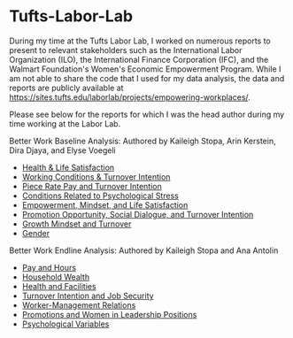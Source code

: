 # Tufts-Labor-Lab

During my time at the Tufts Labor Lab, I worked on numerous reports to present to relevant stakeholders such as the International Labor Organization (ILO), the International Finance Corporation (IFC), and the Walmart Foundation's Women's Economic Empowerment Program. While I am not able to share the code that I used for my data analysis, the data and reports are publicly available at https://sites.tufts.edu/laborlab/projects/empowering-workplaces/.

Please see below for the reports for which I was the head author during my time working at the Labor Lab.

Better Work Baseline Analysis:
Authored by Kaileigh Stopa, Arin Kerstein, Dira Djaya, and Elyse Voegeli 

* [Health & Life Satisfaction](https://sites.tufts.edu/laborlab/files/2020/06/Baseline-Brief-A-Health-Life-Satisfaction.pdf)
* [Working Conditions & Turnover Intention](https://sites.tufts.edu/laborlab/files/2020/06/Baseline-Brief-B-Working-Conditions-Turnover-Intention-FS-6-29.pdf)
* [Piece Rate Pay and Turnover Intention](https://sites.tufts.edu/laborlab/files/2020/06/Baseline-Brief-C-Piece-Rate-Pay-and-Turnover-Intention.pdf)
* [Conditions Related to Psychological Stress](https://sites.tufts.edu/laborlab/files/2020/06/Baseline-Brief-D-Conditions-Related-to-Psychological-Stress.pdf)
* [Empowerment, Mindset, and Life Satisfaction](https://sites.tufts.edu/laborlab/files/2020/06/Baseline-Brief-E-Empowerment-Mindset-and-Life-Satisfaction-1.pdf)
* [Promotion Opportunity, Social Dialogue, and Turnover Intention](https://sites.tufts.edu/laborlab/files/2020/06/Baseline-Brief-G-Promotion-Opportunity-Social-Dialogue-and-Turnover-Intention.pdf)
* [Growth Mindset and Turnover](https://sites.tufts.edu/laborlab/files/2020/06/Baseline-Brief-F-Growth-Mindset-and-Turnover-.pdf)
* [Gender](https://sites.tufts.edu/laborlab/files/2020/06/Baseline-Brief-H-Gender-.pdf)

Better Work Endline Analysis:
Authored by Kaileigh Stopa and Ana Antolin

* [Pay and Hours](https://sites.tufts.edu/laborlab/files/2020/06/Endline-Brief-A-Pay-and-Hours.pdf)
* [Household Wealth](https://sites.tufts.edu/laborlab/files/2020/06/Endline-Brief-B-Household-Wealth.pdf)
* [Health and Facilities](https://sites.tufts.edu/laborlab/files/2020/06/Endline-Brief-C-Health-and-Facilities.pdf)
* [Turnover Intention and Job Security](https://sites.tufts.edu/laborlab/files/2020/06/Endline-Brief-D-Turnover-Intention-and-Job-Security.pdf)
* [Worker-Management Relations](https://sites.tufts.edu/laborlab/files/2020/06/Endline-Brief-E-Worker-Management-Relations.pdf)
* [Promotions and Women in Leadership Positions](https://sites.tufts.edu/laborlab/files/2020/06/Endline-Brief-F-Promotions-and-Women-in-Leadership-Positions.pdf)
* [Psychological Variables](https://sites.tufts.edu/laborlab/files/2020/08/Endline-Brief-G-Psychological-Variables.pdf)

